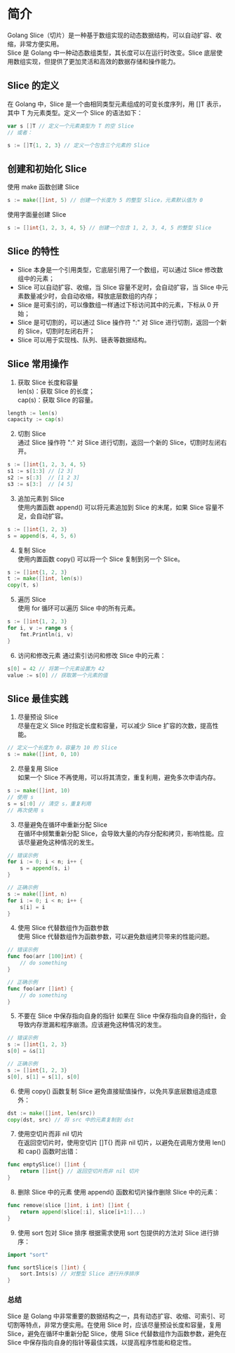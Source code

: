 
# 简介
Golang Slice（切片）是一种基于数组实现的动态数据结构，可以自动扩容、收缩，非常方便实用。  
Slice 是 Golang 中一种动态数组类型，其长度可以在运行时改变。Slice 底层使用数组实现，但提供了更加灵活和高效的数据存储和操作能力。

## Slice 的定义
在 Golang 中，Slice 是一个由相同类型元素组成的可变长度序列，用 []T 表示，其中 T 为元素类型。定义一个 Slice 的语法如下：

```go
var s []T // 定义一个元素类型为 T 的空 Slice
// 或者：

s := []T{1, 2, 3} // 定义一个包含三个元素的 Slice
```

## 创建和初始化 Slice
使用 make 函数创建 Slice
```go
s := make([]int, 5) // 创建一个长度为 5 的整型 Slice，元素默认值为 0
```

使用字面量创建 Slice
```go
s := []int{1, 2, 3, 4, 5} // 创建一个包含 1, 2, 3, 4, 5 的整型 Slice
```

## Slice 的特性
- Slice 本身是一个引用类型，它底层引用了一个数组，可以通过 Slice 修改数组中的元素；
- Slice 可以自动扩容、收缩，当 Slice 容量不足时，会自动扩容，当 Slice 中元素数量减少时，会自动收缩，释放底层数组的内存；
- Slice 是可索引的，可以像数组一样通过下标访问其中的元素，下标从 0 开始；
- Slice 是可切割的，可以通过 Slice 操作符 ":" 对 Slice 进行切割，返回一个新的 Slice，切割时左闭右开；
- Slice 可以用于实现栈、队列、链表等数据结构。

## Slice 常用操作
1. 获取 Slice 长度和容量  
len(s)：获取 Slice 的长度；  
cap(s)：获取 Slice 的容量。  
```go
length := len(s)
capacity := cap(s)
```

2. 切割 Slice  
通过 Slice 操作符 ":" 对 Slice 进行切割，返回一个新的 Slice，切割时左闭右开。
```go
s := []int{1, 2, 3, 4, 5}
s1 := s[1:3] // [2 3]
s2 := s[:3]  // [1 2 3]
s3 := s[3:]  // [4 5]
```

3. 追加元素到 Slice  
使用内置函数 append() 可以将元素追加到 Slice 的末尾，如果 Slice 容量不足，会自动扩容。
```go
s := []int{1, 2, 3}
s = append(s, 4, 5, 6)
```

4. 复制 Slice  
使用内置函数 copy() 可以将一个 Slice 复制到另一个 Slice。

```go
s := []int{1, 2, 3}
t := make([]int, len(s))
copy(t, s)
```

5. 遍历 Slice   
使用 for 循环可以遍历 Slice 中的所有元素。  
```go
s := []int{1, 2, 3}
for i, v := range s {
    fmt.Println(i, v)
}
```

6. 访问和修改元素
通过索引访问和修改 Slice 中的元素：
```go
s[0] = 42 // 将第一个元素设置为 42
value := s[0] // 获取第一个元素的值
```

## Slice 最佳实践
1. 尽量预设 Slice  
尽量在定义 Slice 时指定长度和容量，可以减少 Slice 扩容的次数，提高性能。  
```go
// 定义一个长度为 0，容量为 10 的 Slice
s := make([]int, 0, 10)
```

2. 尽量复用 Slice  
如果一个 Slice 不再使用，可以将其清空，重复利用，避免多次申请内存。
```go
s := make([]int, 10)
// 使用 s
s = s[:0] // 清空 s，重复利用
// 再次使用 s
```

3. 尽量避免在循环中重新分配 Slice  
在循环中频繁重新分配 Slice，会导致大量的内存分配和拷贝，影响性能。应该尽量避免这种情况的发生。  
```go
// 错误示例
for i := 0; i < n; i++ {
    s = append(s, i)
}

// 正确示例
s := make([]int, n)
for i := 0; i < n; i++ {
    s[i] = i
}
```

4. 使用 Slice 代替数组作为函数参数  
使用 Slice 代替数组作为函数参数，可以避免数组拷贝带来的性能问题。
```go
// 错误示例
func foo(arr [100]int) {
    // do something
}

// 正确示例
func foo(arr []int) {
    // do something
}
```

5. 不要在 Slice 中保存指向自身的指针
如果在 Slice 中保存指向自身的指针，会导致内存泄漏和程序崩溃。应该避免这种情况的发生。
```go
// 错误示例
s := []int{1, 2, 3}
s[0] = &s[1]

// 正确示例
s := []int{1, 2, 3}
s[0], s[1] = s[1], s[0]
```

6. 使用 copy() 函数复制 Slice
避免直接赋值操作，以免共享底层数组造成意外：
```go
dst := make([]int, len(src))
copy(dst, src) // 将 src 中的元素复制到 dst
```

7. 使用空切片而非 nil 切片  
在返回空切片时，使用空切片 []T{} 而非 nil 切片，以避免在调用方使用 len() 和 cap() 函数时出错：
```go
func emptySlice() []int {
    return []int{} // 返回空切片而非 nil 切片
}
```

8. 删除 Slice 中的元素
使用 append() 函数和切片操作删除 Slice 中的元素：
```go
func remove(slice []int, i int) []int {
    return append(slice[:i], slice[i+1:]...)
}
```

9. 使用 sort 包对 Slice 排序
根据需求使用 sort 包提供的方法对 Slice 进行排序：
```go
import "sort"

func sortSlice(s []int) {
    sort.Ints(s) // 对整型 Slice 进行升序排序
}
```

### 总结
Slice 是 Golang 中非常重要的数据结构之一，具有动态扩容、收缩、可索引、可切割等特点，非常方便实用。在使用 Slice 时，应该尽量预设长度和容量，复用 Slice，避免在循环中重新分配 Slice，使用 Slice 代替数组作为函数参数，避免在 Slice 中保存指向自身的指针等最佳实践，以提高程序性能和稳定性。  


